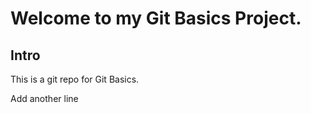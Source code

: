  # Welcome to my Git Basics Project.
 ## Intro

 This is a git repo for Git Basics.
 
 Add another line
